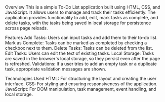 Overview
This is a simple To-Do List application built using HTML, CSS, and JavaScript. It allows users to manage and track their tasks efficiently. The application provides functionality to add, edit, mark tasks as complete, and delete tasks, with the tasks being saved in local storage for persistence across page reloads.

Features
Add Tasks: Users can input tasks and add them to their to-do list.
Mark as Complete: Tasks can be marked as completed by checking a checkbox next to them.
Delete Tasks: Tasks can be deleted from the list.
Edit Tasks: Users can edit the text of existing tasks.
Local Storage: Tasks are saved in the browser's local storage, so they persist even after the page is refreshed.
Validations: If a user tries to add an empty task or a duplicate task, appropriate validation messages are shown.

Technologies Used
HTML: For structuring the layout and creating the user interface.
CSS: For styling and ensuring responsiveness of the application.
JavaScript: For DOM manipulation, task management, event handling, and local storage.